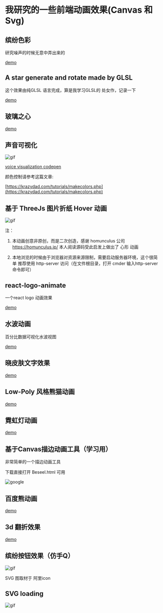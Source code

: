 
# 我研究的一些前端动画效果(Canvas 和 Svg)

## 缤纷色彩

研究噪声的时候无意中弄出来的

[demo](https://codepen.io/numerhero/pen/ewjvYQ)

## A star generate and rotate made by GLSL

这个效果由纯GLSL 语言完成，算是我学习GLSL的 处女作，记录一下

[demo](https://codepen.io/bilibiliou/pen/eXzMWY)

## 玻璃之心

[demo](https://codepen.io/bilibiliou/pen/ZVrWaw)

## 声音可视化

![gif](https://bilibiliou.github.io/assets/download/animations/voice-virtual.gif)

[voice visualization codepen](https://codepen.io/bilibiliou/pen/BvvPRM)


颜色控制请参考这篇文章:

[https://krazydad.com/tutorials/makecolors.php](https://krazydad.com/tutorials/makecolors.php)

## 基于 ThreeJs 图片折纸 Hover 动画

![gif](https://bilibiliou.github.io/assets/download/animations/heart-animation.gif)

注：

1. 本动画创意非原创，而是二次创造，感谢 homunculus 公司 https://homunculus.jp/
本人阅读源码受此启发上做出了 心形 动画

2. 本地浏览的时候由于浏览器对资源来源限制，需要启动服务器环境，这个很简单 推荐使用 http-server 访问（在文件根目录，打开 cmder 输入http-server 命令即可）

## react-logo-animate

一个react logo 动画效果

[demo](http://codepen.io/bilibiliou/embed/bwOBGz/?height=800&theme-id=0&default-tab=result&embed-version=2)

## 水波动画

百分比数据可视化水波视图

[demo](http://codepen.io/bilibiliou/embed/rWBKJp/?height=600&theme-id=0&default-tab=result&embed-version=2)

## 晓皮肤文字效果

[demo](http://codepen.io/bilibiliou/embed/KNNJwV/?height=319&theme-id=0&default-tab=result&embed-version=2)


## Low-Poly 风格熊猫动画

[demo](http://codepen.io/bilibiliou/embed/PbpwmE/?height=592&theme-id=0&default-tab=result&embed-version=2)

## 霓虹灯动画

[demo](http://codepen.io/bilibiliou/embed/KNZRGz/?height=650&theme-id=0&default-tab=result&embed-version=2)


## 基于Canvas描边动画工具（学习用）

非常简单的一个描边动画工具

下载直接打开 Beseel.html 可用

![google](https://bilibiliou.github.io/assets/download/animations/google.gif)

## 百度熊动画

[demo](https://codepen.io/bilibiliou/embed/JEmyJo/?height=507&theme-id=0&default-tab=result&embed-version=2)

## 3d 翻折效果

[demo](https://codepen.io/bilibiliou/embed/xqOyEY/?height=545&theme-id=0&default-tab=result&embed-version=2)

## 缤纷按钮效果（仿手Q）

![gif](https://bilibiliou.github.io/assets/download/animations/colorful-button.gif)

SVG 图取材于 阿里icon

## SVG loading

![gif](https://bilibiliou.github.io/assets/download/animations/wait.gif)
